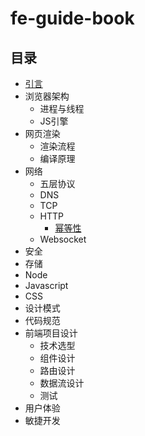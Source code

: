 # fe-guide-book

## 目录
  - [引言](./chapters/introduction.md)
  - 浏览器架构
    - 进程与线程
    - JS引擎
  - 网页渲染
    - 渲染流程
    - 编译原理
  - 网络
    - 五层协议
    - DNS
    - TCP
    - HTTP
      - [幂等性](./chapters/http/idempotence.md)
    - Websocket
  - 安全
  - 存储
  - Node
  - Javascript
  - CSS
  - 设计模式
  - 代码规范
  - 前端项目设计
    - 技术选型
    - 组件设计
    - 路由设计
    - 数据流设计
    - 测试
  - 用户体验
  - 敏捷开发
